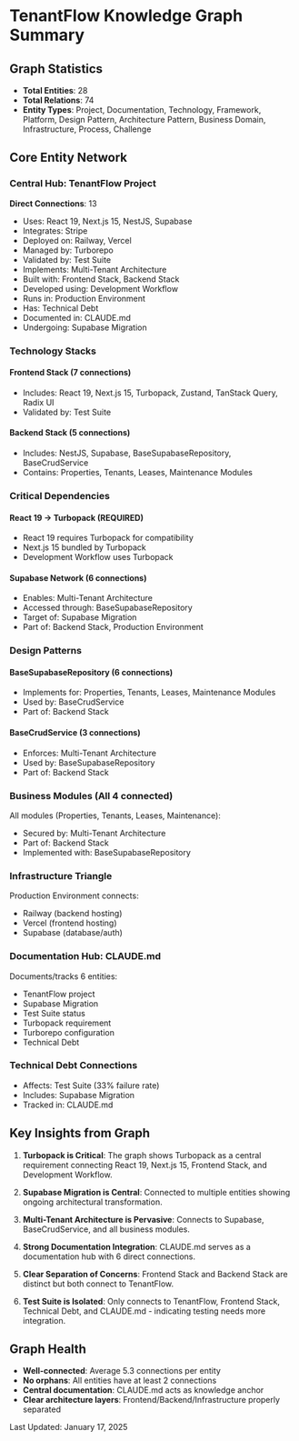 # TenantFlow Knowledge Graph Summary

## Graph Statistics
- **Total Entities**: 28
- **Total Relations**: 74
- **Entity Types**: Project, Documentation, Technology, Framework, Platform, Design Pattern, Architecture Pattern, Business Domain, Infrastructure, Process, Challenge

## Core Entity Network

### Central Hub: TenantFlow Project
**Direct Connections**: 13
- Uses: React 19, Next.js 15, NestJS, Supabase
- Integrates: Stripe
- Deployed on: Railway, Vercel
- Managed by: Turborepo
- Validated by: Test Suite
- Implements: Multi-Tenant Architecture
- Built with: Frontend Stack, Backend Stack
- Developed using: Development Workflow
- Runs in: Production Environment
- Has: Technical Debt
- Documented in: CLAUDE.md
- Undergoing: Supabase Migration

### Technology Stacks

#### Frontend Stack (7 connections)
- Includes: React 19, Next.js 15, Turbopack, Zustand, TanStack Query, Radix UI
- Validated by: Test Suite

#### Backend Stack (5 connections)
- Includes: NestJS, Supabase, BaseSupabaseRepository, BaseCrudService
- Contains: Properties, Tenants, Leases, Maintenance Modules

### Critical Dependencies

#### React 19 → Turbopack (REQUIRED)
- React 19 requires Turbopack for compatibility
- Next.js 15 bundled by Turbopack
- Development Workflow uses Turbopack

#### Supabase Network (6 connections)
- Enables: Multi-Tenant Architecture
- Accessed through: BaseSupabaseRepository
- Target of: Supabase Migration
- Part of: Backend Stack, Production Environment

### Design Patterns

#### BaseSupabaseRepository (6 connections)
- Implements for: Properties, Tenants, Leases, Maintenance Modules
- Used by: BaseCrudService
- Part of: Backend Stack

#### BaseCrudService (3 connections)
- Enforces: Multi-Tenant Architecture
- Used by: BaseSupabaseRepository
- Part of: Backend Stack

### Business Modules (All 4 connected)
All modules (Properties, Tenants, Leases, Maintenance):
- Secured by: Multi-Tenant Architecture
- Part of: Backend Stack
- Implemented with: BaseSupabaseRepository

### Infrastructure Triangle
Production Environment connects:
- Railway (backend hosting)
- Vercel (frontend hosting)
- Supabase (database/auth)

### Documentation Hub: CLAUDE.md
Documents/tracks 6 entities:
- TenantFlow project
- Supabase Migration
- Test Suite status
- Turbopack requirement
- Turborepo configuration
- Technical Debt

### Technical Debt Connections
- Affects: Test Suite (33% failure rate)
- Includes: Supabase Migration
- Tracked in: CLAUDE.md

## Key Insights from Graph

1. **Turbopack is Critical**: The graph shows Turbopack as a central requirement connecting React 19, Next.js 15, Frontend Stack, and Development Workflow.

2. **Supabase Migration is Central**: Connected to multiple entities showing ongoing architectural transformation.

3. **Multi-Tenant Architecture is Pervasive**: Connects to Supabase, BaseCrudService, and all business modules.

4. **Strong Documentation Integration**: CLAUDE.md serves as a documentation hub with 6 direct connections.

5. **Clear Separation of Concerns**: Frontend Stack and Backend Stack are distinct but both connect to TenantFlow.

6. **Test Suite is Isolated**: Only connects to TenantFlow, Frontend Stack, Technical Debt, and CLAUDE.md - indicating testing needs more integration.

## Graph Health
- **Well-connected**: Average 5.3 connections per entity
- **No orphans**: All entities have at least 2 connections
- **Central documentation**: CLAUDE.md acts as knowledge anchor
- **Clear architecture layers**: Frontend/Backend/Infrastructure properly separated

Last Updated: January 17, 2025